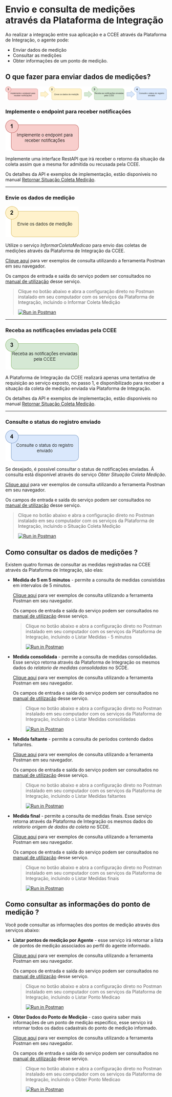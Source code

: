 # Envio e consulta de medições através da Plataforma de Integração
Ao realizar a integração entre sua aplicação e a CCEE através da Plataforma de Integração, o agente pode:

- Enviar dados de medição
- Consultar as medições
- Obter informações de um ponto de medição. 

## O que fazer para enviar dados de medições?

![Guia Medições - visão geral](./img/passos-informar-coleta.png)
 
### Implemente o endpoint para receber notificações

![Guia Medições - passo 1](./img/passo1.png)

Implemente uma interface RestAPI que irá receber o retorno da situação da coleta assim que a mesma for admitida ou recusada pela CCEE.

Os detalhes da API e exemplos de implementação, estão disponiveis no manual [Retornar Situação Coleta Medição](https://www.ccee.org.br/documents/80415/919484/Manual%20do%20Usu%C3%A1rio%20-%20Retornar%20Situacao%20Coleta%20Medicao.pdf/e0f36c42-4e4f-1d51-f283-85344ee40e5c).
 
--- 
 
### Envie os dados de medição

![Guia Medições - passo 2](./img/passo2.png)

Utilize o serviço *InformarColetaMedicao* para envio das coletas de medições através da Plataforma de Integração da CCEE.

[Clique aqui](https://documenter.getpostman.com/view/12351215/TVCdzTxD#1bdbb540-1ee0-4ae8-a02e-23a52bf9aa18) para ver exemplos de consulta utilizando a ferramenta Postman em seu  navegador.
    
Os campos de entrada e saída do serviço podem ser consultados no [manual de utilização](https://www.ccee.org.br/documents/80415/919484/Manual%20do%20Usu%C3%A1rio%20-%20Informar%20Coleta%20Medicao.pdf/e1239897-7981-b1ad-ca68-671645fbebf1) desse serviço. 

> Clique no botão abaixo e abra a configuração direto no Postman instalado em seu computador com os serviços da Plataforma de Integração, incluindo o Informar Coleta Medição
>
> [![Run in Postman](https://run.pstmn.io/button.svg)](https://app.getpostman.com/run-collection/27dc730daa9ea47cfa3e)

---

### Receba as notificações enviadas pela CCEE

![Guia Medições - passo 3](./img/passo3.png)

A Plataforma de Integração da CCEE realizará apenas uma tentativa de requisição ao serviço exposto, no passo 1, e disponibilizado para receber a situação da coleta de medição enviada via Plataforma de Integração. 

Os detalhes da API e exemplos de implementação, estão disponiveis no manual [Retornar Situação Coleta Medição](https://www.ccee.org.br/documents/80415/919484/Manual%20do%20Usu%C3%A1rio%20-%20Retornar%20Situacao%20Coleta%20Medicao.pdf/e0f36c42-4e4f-1d51-f283-85344ee40e5c).

---

### Consulte o status do registro enviado

![Guia Medições - passo 4](./img/passo4.png)

Se desejado, é possível consultar o status de notificações enviadas. Á consulta está disponível através do serviço *Obter Situação Coleta Medição*.

[Clique aqui](https://documenter.getpostman.com/view/12351215/TVCdzTxD#146bf629-a415-4972-afe0-42e6e78c0021) para ver exemplos de consulta utilizando a ferramenta Postman em seu  navegador.

Os campos de entrada e saída do serviço podem ser consultados no [manual de utilização](https://www.ccee.org.br/documents/80415/919484/Manual%20do%20Usu%C3%A1rio%20-%20Obter%20Situacao%20Coleta%20Medicao.pdf/7736ea26-c9a6-a944-88f3-642a67c6cbd2) desse serviço. 

> Clique no botão abaixo e abra a configuração direto no Postman instalado em seu computador com os serviços da Plataforma de Integração, incluindo o Situação Coleta Medição
>
> [![Run in Postman](https://run.pstmn.io/button.svg)](https://app.getpostman.com/run-collection/27dc730daa9ea47cfa3e)

## Como consultar os dados de medições ? 
Existem quatro formas de consultar as medidas registradas na CCEE através da Plataforma de Integração, são elas: 

- **Medida de 5 em 5 minutos** - permite a consulta de medidas consistidas em intervalos de 5 minutos.
    
    [Clique aqui](https://documenter.getpostman.com/view/12351215/TVCdzTxD#b19d7aac-5e54-4d4c-bdf6-3585d45463fc) para ver exemplos de consulta utilizando a ferramenta Postman em seu  navegador.
    
    Os campos de entrada e saída do serviço podem ser consultados no [manual de utilização](https://www.ccee.org.br/documents/80415/919484/ListarMedidaCincoMinutosBSv2.pdf/ef5c3678-4fe7-7216-eb34-af41a453d28b) desse serviço. 
    
    > Clique no botão abaixo e abra a configuração direto no Postman instalado em seu computador com os serviços da Plataforma de Integração, incluindo o Listar Medidas - 5 minutos
    >
    > [![Run in Postman](https://run.pstmn.io/button.svg)](https://app.getpostman.com/run-collection/27dc730daa9ea47cfa3e)
    
- **Medida consolidada** - permite a consulta de medidas consolidadas. Esse serviço retorna através da Plataforma de Integração os mesmos dados do *relatorio de medidas consolidadas* no SCDE.

    [Clique aqui](https://documenter.getpostman.com/view/12351215/TVCdzTxD#b6f7bcb4-913b-48a7-8cdf-5889a6d20e67) para ver exemplos de consulta utilizando a ferramenta Postman em seu  navegador.
    
    Os campos de entrada e saída do serviço podem ser consultados no [manual de utilização](https://www.ccee.org.br/documents/80415/919484/ListarMedida.pdf/962fa85d-520c-adfa-09ae-b24ed6dfabbc) desse serviço. 
    
    > Clique no botão abaixo e abra a configuração direto no Postman instalado em seu computador com os serviços da Plataforma de Integração, incluindo o Listar Medidas consolidadas
    >
    > [![Run in Postman](https://run.pstmn.io/button.svg)](https://app.getpostman.com/run-collection/27dc730daa9ea47cfa3e)
        
- **Medida faltante** - permite a consulta de períodos contendo dados faltantes.

    [Clique aqui](https://documenter.getpostman.com/view/12351215/TVCdzTxD#27878282-e723-4134-9962-c712ddc39560) para ver exemplos de consulta utilizando a ferramenta Postman em seu  navegador.
    
    Os campos de entrada e saída do serviço podem ser consultados no [manual de utilização](https://www.ccee.org.br/documents/80415/919484/ListarMedida.pdf/962fa85d-520c-adfa-09ae-b24ed6dfabbc) desse serviço. 
    
    > Clique no botão abaixo e abra a configuração direto no Postman instalado em seu computador com os serviços da Plataforma de Integração, incluindo o Listar Medidas faltantes
    >
    > [![Run in Postman](https://run.pstmn.io/button.svg)](https://app.getpostman.com/run-collection/27dc730daa9ea47cfa3e)
        
- **Medida final** - permite a consulta de medidas finais. Esse serviço retorna através da Plataforma de Integração os mesmos dados do *relatorio origem de dados da coleta* no SCDE.

    [Clique aqui](https://documenter.getpostman.com/view/12351215/TVCdzTxD#951b4af2-aa45-4115-b201-5de96f4bab91) para ver exemplos de consulta utilizando a ferramenta Postman em seu  navegador.
    
    Os campos de entrada e saída do serviço podem ser consultados no [manual de utilização](https://www.ccee.org.br/documents/80415/919484/ListarMedida.pdf/962fa85d-520c-adfa-09ae-b24ed6dfabbc) desse serviço. 
    
    > Clique no botão abaixo e abra a configuração direto no Postman instalado em seu computador com os serviços da Plataforma de Integração, incluindo o Listar Medidas finais
    >
    > [![Run in Postman](https://run.pstmn.io/button.svg)](https://app.getpostman.com/run-collection/27dc730daa9ea47cfa3e)
        
## Como consultar as informações do ponto de medição ? 
Você pode consultar as informações dos pontos de medição através dos serviços abaixo:

- **Listar pontos de medição por Agente** - esse serviço irá retornar a lista de pontos de medição associados ao perfil do agente informado.

    [Clique aqui](https://documenter.getpostman.com/view/12351215/TVCdzTxD#0f75b858-f471-4854-aa43-719ca5727df5) para ver exemplos de consulta utilizando a ferramenta Postman em seu  navegador.
    
    Os campos de entrada e saída do serviço podem ser consultados no [manual de utilização](https://www.ccee.org.br/documents/80415/919484/ListarPontoMedicaoBSv2.pdf/eeeababc-8d3b-4a20-b484-4927d7e32450) desse serviço. 
    
    > Clique no botão abaixo e abra a configuração direto no Postman instalado em seu computador com os serviços da Plataforma de Integração, incluindo o Listar Ponto Medicao
    >
    > [![Run in Postman](https://run.pstmn.io/button.svg)](https://app.getpostman.com/run-collection/27dc730daa9ea47cfa3e)
    
- **Obter Dados do Ponto de Medição** - caso queira saber mais informações de um ponto de medição especifico, esse serviço irá retornar todos os dados cadastrais do ponto de medição informado.

    [Clique aqui](https://documenter.getpostman.com/view/12351215/TVCdzTxD#874a60d9-aa95-453f-998a-e56cbccc2b08) para ver exemplos de consulta utilizando a ferramenta Postman em seu  navegador.
    
	Os campos de entrada e saída do serviço podem ser consultados no [manual de utilização](https://www.ccee.org.br/documents/80415/919484/ObterPontoMedicaoBSv2.pdf/54818657-9bf7-b15f-c98d-ebca9fb2f9dd) desse serviço.
	
	> Clique no botão abaixo e abra a configuração direto no Postman instalado em seu computador com os serviços da Plataforma de Integração, incluindo o Obter Ponto Medicao
    >
    > [![Run in Postman](https://run.pstmn.io/button.svg)](https://app.getpostman.com/run-collection/27dc730daa9ea47cfa3e)
